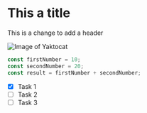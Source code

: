# This a title

This is a change to add a header

![Image of Yaktocat](https://octodex.github.com/images/yaktocat.png)

```javascript
const firstNumber = 10;
const secondNumber = 20;
const result = firstNumber + secondNumber;
```
- [x] Task 1
- [ ] Task 2
- [ ] Task 3
